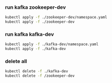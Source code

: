 ### run kafka zookeeper-dev

```bash
kubectl apply -f ./zookeeper-dev/namespace.yaml
kubectl apply -f ./zookeeper-dev
```


### run kafka kafka-dev

```bash
kubectl apply -f ./kafka-dev/namespace.yaml
kubectl apply -f ./kafka-dev
```



### delete all
```bash
kubectl delete -f ./kafka-dev
kubectl delete -f /zookeeper-dev
```